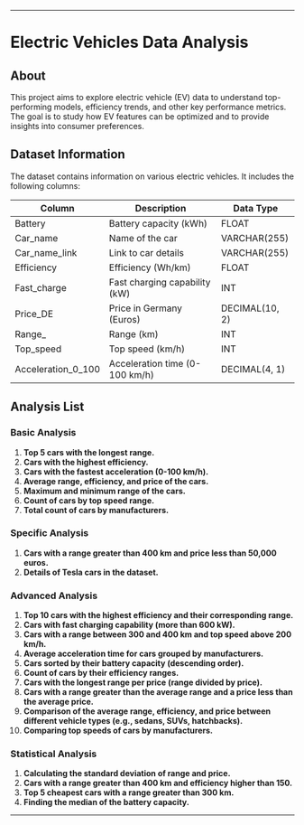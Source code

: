 
---

# Electric Vehicles Data Analysis

## About

This project aims to explore electric vehicle (EV) data to understand top-performing models, efficiency trends, and other key performance metrics. The goal is to study how EV features can be optimized and to provide insights into consumer preferences.

## Dataset Information

The dataset contains information on various electric vehicles. It includes the following columns:

| Column               | Description                          | Data Type       |
|----------------------|--------------------------------------|-----------------|
| Battery              | Battery capacity (kWh)               | FLOAT           |
| Car_name             | Name of the car                      | VARCHAR(255)    |
| Car_name_link        | Link to car details                  | VARCHAR(255)    |
| Efficiency           | Efficiency (Wh/km)                   | FLOAT           |
| Fast_charge          | Fast charging capability (kW)        | INT             |
| Price_DE             | Price in Germany (Euros)             | DECIMAL(10, 2)  |
| Range_               | Range (km)                           | INT             |
| Top_speed            | Top speed (km/h)                     | INT             |
| Acceleration_0_100   | Acceleration time (0-100 km/h)       | DECIMAL(4, 1)   |

## Analysis List

### Basic Analysis

1. **Top 5 cars with the longest range.**
2. **Cars with the highest efficiency.**
3. **Cars with the fastest acceleration (0-100 km/h).**
4. **Average range, efficiency, and price of the cars.**
5. **Maximum and minimum range of the cars.**
6. **Count of cars by top speed range.**
7. **Total count of cars by manufacturers.**

### Specific Analysis

1. **Cars with a range greater than 400 km and price less than 50,000 euros.**
2. **Details of Tesla cars in the dataset.**

### Advanced Analysis

1. **Top 10 cars with the highest efficiency and their corresponding range.**
2. **Cars with fast charging capability (more than 600 kW).**
3. **Cars with a range between 300 and 400 km and top speed above 200 km/h.**
4. **Average acceleration time for cars grouped by manufacturers.**
5. **Cars sorted by their battery capacity (descending order).**
6. **Count of cars by their efficiency ranges.**
7. **Cars with the longest range per price (range divided by price).**
8. **Cars with a range greater than the average range and a price less than the average price.**
9. **Comparison of the average range, efficiency, and price between different vehicle types (e.g., sedans, SUVs, hatchbacks).**
10. **Comparing top speeds of cars by manufacturers.**

### Statistical Analysis

1. **Calculating the standard deviation of range and price.**
2. **Cars with a range greater than 400 km and efficiency higher than 150.**
3. **Top 5 cheapest cars with a range greater than 300 km.**
4. **Finding the median of the battery capacity.**


---
